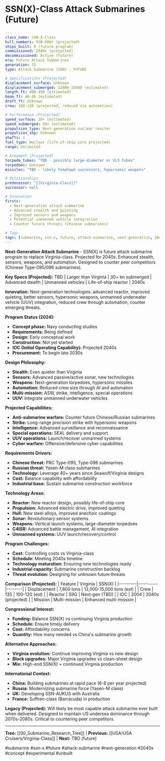# SSN(X)-Class Attack Submarines (Future)

```yaml
---
class_name: SSN-X-Class
hull_numbers: SSN-808+ (projected)
ships_built: 0 (future program)
commissioned: 2040s (projected)
decommissioned: Active (future)
era: Future Attack Submarines
generation: 15
type: Attack Submarine (SSN) - FUTURE

# Specifications (Projected)
displacement_surface: Unknown
displacement_submerged: 12000-15000 (estimated)
length_ft: 400-450 (estimated)
beam_ft: 40-45 (estimated)
draft_ft: Unknown
crew: 100-120 (projected, reduced via automation)

# Performance (Projected)
speed_surface: 20+ (estimated)
speed_submerged: 30+ (estimated)
propulsion_type: Next-generation nuclear reactor
propulsion_shp: Unknown
shafts: 1
fuel_type: Nuclear (life-of-ship core projected)
range: Unlimited

# Armament (Projected)
torpedo_tubes: "TBD - possibly large-diameter or VLS tubes"
torpedoes: Unknown
missiles: "TBD - likely Tomahawk successors, hypersonic weapons"

# Relationships
predecessor: "[[Virginia-Class]]"
successor: null

# Innovation
firsts:
  - Next-generation attack submarine
  - Advanced stealth and quieting
  - Improved sensors and weapons
  - Potential unmanned vehicle integration
  - Counter future threats (Chinese submarines)

# Tags
tags: [submarine, ssn-x, future, attack-submarine, next-generation, 2040s, concept, experimental, unbuilt]
---
```

**Next-Generation Attack Submarine** - SSN(X) is future attack submarine program to replace Virginia-class. Projected for 2040s. Enhanced stealth, sensors, weapons, and automation. Designed to counter peer competitors (Chinese Type-095/096 submarines).

**Key Specs (Projected):** TBD | Larger than Virginia | 30+ kn submerged | Advanced stealth | Unmanned vehicles | Life-of-ship reactor | 2040s

**Innovation:** Next-generation technologies: advanced reactor, improved quieting, better sensors, hypersonic weapons, unmanned underwater vehicle (UUV) integration, reduced crew through automation, counter emerging threats.

**Program Status (2024):**
- **Concept phase:** Navy conducting studies
- **Requirements:** Being defined
- **Design:** Early conceptual work
- **Construction:** Not yet started
- **IOC (Initial Operating Capability):** Projected 2040s
- **Procurement:** To begin late 2030s

**Design Philosophy:**
- **Stealth:** Even quieter than Virginia
- **Sensors:** Advanced passive/active sonar, new technologies
- **Weapons:** Next-generation torpedoes, hypersonic missiles
- **Automation:** Reduced crew size through AI and automation
- **Multi-mission:** ASW, strike, intelligence, special operations
- **UUV:** Integrate unmanned underwater vehicles

**Projected Capabilities:**
- **Anti-submarine warfare:** Counter future Chinese/Russian submarines
- **Strike:** Long-range precision strike with hypersonic weapons
- **Intelligence:** Advanced surveillance and reconnaissance
- **Special operations:** SEAL delivery and support
- **UUV operations:** Launch/recover unmanned systems
- **Cyber warfare:** Offensive/defensive cyber capabilities

**Requirements Drivers:**
- **Chinese threat:** PRC Type-095, Type-096 submarines
- **Russian threat:** Yasen-M class submarines
- **Technology:** Leverage 40+ years since Seawolf/Virginia designs
- **Cost:** Balance capability with affordability
- **Industrial base:** Sustain submarine construction workforce

**Technology Areas:**
- **Reactor:** New reactor design, possibly life-of-ship core
- **Propulsion:** Advanced electric drive, improved quieting
- **Hull:** New steel alloys, improved anechoic coatings
- **Sonar:** Revolutionary sensor systems
- **Weapons:** Vertical launch systems, large-diameter torpedoes
- **C4ISR:** Advanced battle management, AI integration
- **Unmanned systems:** UUV launch/recovery/control

**Program Challenges:**
- **Cost:** Controlling costs vs Virginia-class
- **Schedule:** Meeting 2040s timeline
- **Technology maturation:** Ensuring new technologies ready
- **Industrial capacity:** Submarine construction backlog
- **Threat evolution:** Designing for unknown future threats

**Comparison (Projected):**
| Feature | Virginia | SSN(X) |
|---------|----------|--------|
| Displacement | 7,800 tons | 12,000-15,000 tons (est) |
| Crew | 135 | 100-120 (est) |
| Reactor | S9G | Next-gen (TBD) |
| IOC | 2004 | 2040s (projected) |
| Mission | Multi-mission | Enhanced multi-mission |

**Congressional Interest:**
- **Funding:** Balance SSN(X) vs continuing Virginia production
- **Schedule:** Ensure timely delivery
- **Cost:** Affordability concerns
- **Quantity:** How many needed vs China's submarine growth

**Alternative Approaches:**
- **Virginia evolution:** Continue improving Virginia vs new design
- **Block upgrades:** Major Virginia upgrades vs clean-sheet design
- **Mix:** High-end SSN(X) + continued Virginia production

**International Context:**
- **China:** Building submarines at rapid pace (6-8 per year projected)
- **Russia:** Modernizing submarine force (Yasen-M class)
- **UK:** Developing SSN-AUKUS with Australia
- **France:** Suffren-class (Barracuda) in production

**Legacy (Projected):**
Will likely be most capable attack submarine ever built when delivered. Designed to maintain US undersea dominance through 2070s-2080s. Critical to countering peer competitors.

---
**Tree:** [[00_Submarine_Research_Tree]] | **Previous:** [[USA/USA Cruisers/Virginia-Class]] | **Next:** TBD (future)

#submarine #ssn-x #future #attack-submarine #next-generation #2040s #concept #experimental #unbuilt
